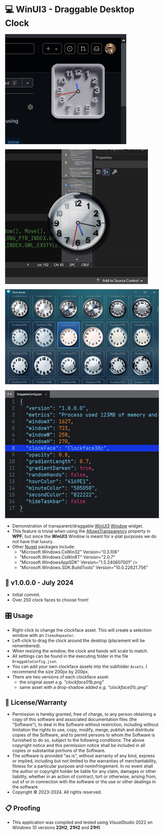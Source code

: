 # 💻 WinUI3 - Draggable Desktop Clock

![Example Picture](./ScreenShot1.png)

![Example Picture](./ScreenShot2.png)

![Example Picture](./ScreenShot3.png)

![Example Picture](./ScreenShot4.png)

* Demonstration of transparent/draggable [WinUI3](https://learn.microsoft.com/en-us/windows/apps/winui/winui3) [Window](https://learn.microsoft.com/en-us/windows/windows-app-sdk/api/winrt/microsoft.ui.xaml.window?view=windows-app-sdk-1.5) widget.
* This feature is trivial when using the [AllowsTransparency](https://learn.microsoft.com/en-us/dotnet/api/system.windows.window.allowstransparency?view=windowsdesktop-8.0#remarks) property in **WPF**; but since the **WinUI3** Window is meant for x-plat purposes we do not have that luxury. 
* Other [Nuget](https://learn.microsoft.com/en-us/nuget/what-is-nuget) packages include:
	- "Microsoft.Windows.CsWin32" Version="0.3.106"
	- "Microsoft.Windows.CsWinRT" Version="2.0.7"
	- "Microsoft.WindowsAppSDK" Version="1.5.240607001" />
	- "Microsoft.Windows.SDK.BuildTools" Version="10.0.22621.756"

## 📝 v1.0.0.0 - July 2024
* Initial commit.
* Over 250 clock faces to choose from!

## 🎛️ Usage
* Right-click to change the clockface asset. This will create a selection window with an `ItemsRepeater`.
* Left-click to drag the clock around the desktop (placement will be remembered).
* When resizing the window, the clock and hands will scale to match.
* All settings can be found in the executing folder in the file `DraggableConfig.json`.
* You can add your own clockface assets into the subfolder `Assets`. I recommend the size 200px by 200px.
* There are two versions of each clockface asset:
	- the original asset *e.g. "clockface01b.png"*
	- same asset with a drop-shadow added *e.g. "clockface01c.png"*

## 🧾 License/Warranty
* Permission is hereby granted, free of charge, to any person obtaining a copy of this software and associated documentation files (the "Software"), to deal in the Software without restriction, including without limitation the rights to use, copy, modify, merge, publish and distribute copies of the Software, and to permit persons to whom the Software is furnished to do so, subject to the following conditions: The above copyright notice and this permission notice shall be included in all copies or substantial portions of the Software.
* The software is provided "as is", without warranty of any kind, express or implied, including but not limited to the warranties of merchantability, fitness for a particular purpose and noninfringement. In no event shall the author or copyright holder be liable for any claim, damages or other liability, whether in an action of contract, tort or otherwise, arising from, out of or in connection with the software or the use or other dealings in the software.
* Copyright © 2023-2024. All rights reserved.

## 📋 Proofing
* This application was compiled and tested using *VisualStudio* 2022 on *Windows 10* versions **22H2**, **21H2** and **21H1**.

